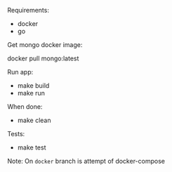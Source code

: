 Requirements:
 - docker
 - go 


Get mongo docker image:

docker pull mongo:latest

Run app: 
- make build
- make run

When done:
- make clean

Tests:
- make test

Note:
On `docker` branch is attempt of docker-compose 